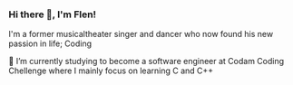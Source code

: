 ### Hi there 👋, I'm Flen!

I'm a former musicaltheater singer and dancer who now found his new passion in life; Coding

🌱 I’m currently studying to become a software engineer at Codam Coding Chellenge where I mainly focus on learning C and C++


<!--
**fhuisman/fhuisman** is a ✨ _special_ ✨ repository because its `README.md` (this file) appears on your GitHub profile.

Here are some ideas to get you started:

- 🔭 I’m currently working on ...
- 🌱 I’m currently learning ...
- 👯 I’m looking to collaborate on ...
- 🤔 I’m looking for help with ...
- 💬 Ask me about ...
- 📫 How to reach me: ...
- 😄 Pronouns: ...
- ⚡ Fun fact: ...
-->
